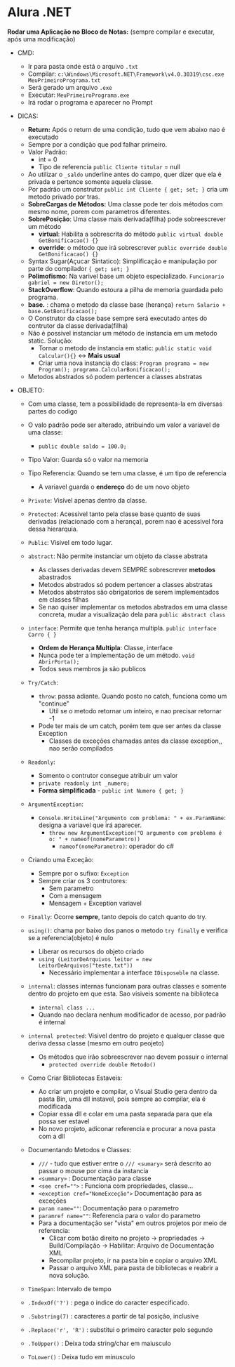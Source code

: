# Alura .NET

**Rodar uma Aplicação no Bloco de Notas:** (sempre compilar e executar, após uma modificação)
* CMD:
   * Ir para pasta onde está o arquivo `.txt`
   * Compilar: `c:\Windows\Microsoft.NET\Framework\v4.0.30319\csc.exe MeuPrimeiroPrograma.txt`
   * Será gerado um arquivo `.exe`
   * Executar: `MeuPrimeiroPrograma.exe`
   * Irá rodar o programa e aparecer no Prompt
   
* DICAS:
   * **Return:** Após o return de uma condição, tudo que vem abaixo nao é executado
   * Sempre por a condição que pod falhar primeiro.
   * Valor Padrão:
      * int = 0
      * Tipo de referencia `public Cliente titular` = null
   * Ao utilizar o `_saldo` underline antes do campo, quer dizer que ela é privada e pertence somente aquela classe.
   * Por padrão um construtor `public int Cliente { get; set; }` cria um metodo privado por tras.
   * **SobreCargas de Métodos:** Uma classe pode ter dois métodos com mesmo nome, porem com parametros diferentes.
   * **SobrePosição**: Uma classe mais derivada(filha) pode sobreescrever um método 
      * **virtual**: Habilita a sobrescrita do método `public virtual double GetBonificacao() {} `
      * **override**: o método que irá sobrescrever `public override double GetBonificacao() {} `
   * Syntax Sugar(Açucar Sintatico): Simplificação e manipulação por parte do compilador `{ get; set; }`
   * **Polimofismo**: Na varivel base um objeto especializado. `Funcionario gabriel = new Diretor();`
   * **StackOverflow**: Quando estoura a pilha de memoria guardada pelo programa.
   * **base.** : chama o metodo da classe base (herança)  `return Salario + base.GetBonificacao();` 
   * O Construtor da classe base sempre será executado antes do contrutor da classe derivada(filha)
   * Não é possivel instanciar um método de instancia em um metodo static. Solução:
      * Tornar o metodo de instancia em static: `public static void Calcular(){}` <-> **Mais usual**
      * Criar uma nova instancia do class: `Program programa = new Program(); programa.CalcularBonificacao();`
   * Metodos abstrados só podem pertencer a classes abstratas
   
   
* OBJETO:
   * Com uma classe, tem a possibilidade de representa-la em diversas partes do codigo
   * O valo padrão pode ser alterado, atribuindo um valor a variavel de uma classe:
      * `public double saldo = 100.0;`
   * Tipo Valor: Guarda só o valor na memoria
   * Tipo Referencia: Quando se tem uma classe, é um tipo de referencia
      * A variavel guarda o **endereço** do de um novo objeto
   * `Private`: Visível apenas dentro da classe.
   * `Protected`: Acessivel tanto pela classe base quanto de suas derivadas (relacionado com a herança), porem nao é acessivel fora dessa hierarquia.
   * `Public`: Visivel em todo lugar.
   * `abstract`: Não permite instanciar um objeto da classe abstrata
      * As classes derivadas devem SEMPRE sobrescrever **metodos** abastrados
      * Metodos abstrados só podem pertencer a classes abstratas
      * Metodos abstrratos são obrigatorios de serem implementados em classes filhas
      * Se nao quiser implementar os metodos abstrados em uma classe concreta, mudar a visualização dela para `public abstract class`
   * `interface`: Permite que tenha herança multipla. `public interface Carro { }`
      * **Ordem de Herança Multipla**: Classe, interface
      * Nunca pode ter a implementação de um método. `void AbrirPorta(); `
      * Todos seus membros ja são publicos
   * `Try/Catch`: 
      * `throw`: passa adiante. Quando posto no catch, funciona como um "continue"
         * Util se o metodo retornar um inteiro, e nao precisar retornar -1
      * Pode ter mais de um catch, porém tem que ser antes da classe Exception
         * Classes de exceções chamadas antes da classe exception,, nao serão compilados
   * `Readonly`:
      * Somento o contrutor consegue atribuir um valor
      * `private readonly int _numero;`
      * **Forma simplificada** - `public int Numero { get; }`
   * `ArgumentException`:
      * `Console.WriteLine("Argumento com problema: " + ex.ParamName`: designa a variavel que irá aparecer.
         * `throw new ArgumentException("O argumento com problema é o: " + nameof(nomeParametro))`
            * `nameof(nomeParametro)`: operador do c#
   * Criando uma Exceção:
      * Sempre por o sufixo: `Exception`
      * Sempre criar os 3 contrutores:
         * Sem parametro
         * Com a mensagem
         * Mensagem + Exception variavel
   * `Finally`: Ocorre **sempre**, tanto depois do catch quanto do try.
   * `using()`: chama por baixo dos panos o metodo `try finally` e verifica se a referencia(objeto) é nulo
      * Liberar os recursos do objeto criado
      * `using (LeitorDeArquivos leitor = new LeitorDeArquivos("teste.txt"))`
         * Necessário implementar a interface `IDisposeble` na classe.
         
    * `internal`: classes internas funcionam  para outras classes e somente dentro do projeto em que esta. Sao visiveis somente na biblioteca
       * `internal class ...`
       *  Quando nao declara nenhum modificador de acesso, por padrão é internal
       
    * `internal protected`: Visivel dentro do projeto e qualquer classe que deriva dessa classe (mesmo em outro peojeto)
        * Os métodos que irão sobreescrever nao devem possuir o internal
           * `protected override double Metodo()`
           
    * Como Criar Bibliotecas Estaveis:
       * Ao criar um projeto e compilar, o Visual Studio gera dentro da pasta Bin, uma dll instavel, pois sempre ao compilar, ela é modificada
       * Copiar essa dll e colar em uma pasta separada para que ela possa ser estavel
       * No novo projeto, adiconar referencia e procurar a nova pasta com a dll

    * Documentando Metodos e Classes:
       * `///` - tudo que estiver entre o `/// <sumary>` será descrito ao passar o mouse por cima da instancia
       * `<summary>` : Documentação para classe
       * `<see cref="">` : Funciona com propriedades, classe...
       * `<exception cref="NomeExceção">` Documentação para as exceções
       * `param name=""`: Documentação para o parametro
       * `paramref name=""`: Referencia para o valor do parametro
       * Para a documentação ser "vista" em outros projetos por meio de referencia:
          * Clicar com botão direito no projeto -> propriedades -> Build/Compilação -> Habilitar: Arquivo de Documentação XML
          * Recompilar projeto, ir na pasta bin e copiar o arquivo XML 
          * Passar o arquivo XML para pasta de bibliotecas e reabrir a nova solução.
          
    * `TimeSpan`: Intervalo de tempo
    * `.IndexOf('?')` : pega o indice do caracter especificado.
    * `.Substring(7)` : caracteres a partir de tal posição, inclusive
    * `.Replace('r', 'R')` : substitui o primeiro caracter pelo segundo
    * `.ToUpper()` : Deixa toda string/char em maiusculo
    * `ToLower()` : Deixa tudo em minusculo
